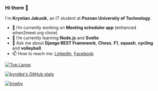 ### Hi there 👋

I'm **Krystian Jakusik**, an IT student at **Poznan University of Technology**.

- 🔭 I’m currently working on **Meeting scheduler app** (enhanced when2meet.org clone)
- 🌱 I’m currently learning **Node.js** and **Svelte**
- 💬 Ask me about **Django REST Framework**, **Chess**, **F1**, **squash**, **cycling** and **volleyball**.
- 📫 How to reach me: [LinkedIn](https://www.linkedin.com/in/krystian-jakusik-464b381b3/), [Facebook](https://www.facebook.com/krystian.jakusik/)

[![Top Langs](https://github-readme-stats.vercel.app/api/top-langs/?username=kyrstke&show_icons=true&theme=dark&hide_border=true&layout=compact)](https://github.com/anuraghazra/github-readme-stats)

[![kyrstke's GitHub stats](https://github-readme-stats.vercel.app/api?username=kyrstke&count_private=true&show_icons=true&theme=dark&hide_border=true)](https://github.com/anuraghazra/github-readme-stats)

[![trophy](https://github-profile-trophy.vercel.app/?username=kyrstke)](https://github.com/anuraghazra/github-profile-trophy)

<!--
**kyrstke/kyrstke** is a ✨ _special_ ✨ repository because its `README.md` (this file) appears on your GitHub profile.

Here are some ideas to get you started:

- 🔭 I’m currently working on ...
- 🌱 I’m currently learning ...
- 👯 I’m looking to collaborate on ...
- 🤔 I’m looking for help with ...
- 💬 Ask me about ...
- 📫 How to reach me: ...
- 😄 Pronouns: ...
- ⚡ Fun fact: ...
-->
